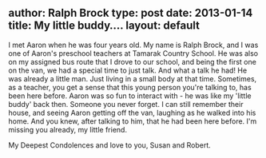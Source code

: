 author: Ralph Brock
type: post
date: 2013-01-14
title: My little buddy….
layout: default
---
I met Aaron when he was four years old. My name is Ralph Brock, and I was one of Aaron's preschool teachers at Tamarak Country School. He was also on my assigned bus route that I drove to our school, and being the first one on the van, we had a special time to just talk. And what a talk he had! He was already a little man. Just living in a small body at that time. Sometimes, as a teacher, you get a sense that this young person you're talking to, has been here before. Aaron was so fun to interact with - he was like my 'little buddy' back then. Someone you never forget. I can still remember their house, and seeing Aaron getting off the van, laughing as he walked into his home. And you knew, after talking to him, that he had been here before. I'm missing you already, my little friend.

My Deepest Condolences and love to you, Susan and Robert.
